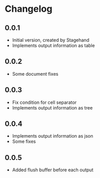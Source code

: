 # Changelog

## 0.0.1

- Initial version, created by Stagehand
- Implements output information as table

## 0.0.2

- Some document fixes

## 0.0.3

- Fix condition for cell separator
- Implements output information as tree

## 0.0.4

- Implements output information as json
- Some fixes

## 0.0.5

- Added flush buffer before each output